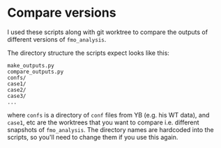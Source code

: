 # Compare versions
I used these scripts along with git worktree to compare the outputs of different versions of `fmo_analysis`.

The directory structure the scripts expect looks like this:
```
make_outputs.py
compare_outputs.py
confs/
case1/
case2/
case3/
...
```
where `confs` is a directory of `conf` files from YB (e.g. his WT data), and `case1`, etc are the worktrees that you want to compare i.e. different snapshots of `fmo_analysis`. The directory names are hardcoded into the scripts, so you'll need to change them if you use this again.
